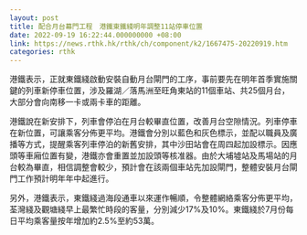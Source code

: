 ```yaml
---
layout: post
title: 配合月台幕門工程　港鐵東鐵綫明年調整11站停車位置
date: 2022-09-19 16:22:44.000000000 +08:00
link: https://news.rthk.hk/rthk/ch/component/k2/1667475-20220919.htm
categories: rthk
---
```


港鐵表示，正就東鐵綫啟動安裝自動月台閘門的工序，事前要先在明年首季實施關鍵的列車新停車位置，涉及羅湖／落馬洲至旺角東站的11個車站、共25個月台，大部分會向南移一卡或兩卡車的距離。

港鐵說在新安排下，列車會停泊在月台較畢直位置，改善月台空隙情況。列車停車在新位置，可讓乘客分佈更平均。港鐵會分別以藍色和灰色標示，並配以職員及廣播等方式，提醒乘客列車停泊的新舊安排，其中沙田站會在周四起加設標示。因應頭等車廂位置有變，港鐵亦會重置並加設頭等核准器。由於大埔墟站及馬場站的月台較為畢直，相信調整會較少，預計會在該兩個車站先加設閘門，整體安裝月台閘門工作預計明年年中起進行。

另外，港鐵表示，東鐵綫過海段通車以來運作暢順，令整體網絡乘客分佈更平均，荃灣綫及觀塘綫早上最繁忙時段的客量，分別減少17%及10%。東鐵綫於7月份每日平均乘客量按年增加約2.5%至約53萬。
